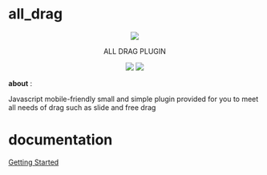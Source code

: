 # all_drag

<p align="center">
<img src='https://user-images.githubusercontent.com/74137947/131261683-59e61b17-bfde-4125-9279-9a462be1a9fb.png' >
  
 <p align="center">ALL DRAG PLUGIN</p> 
</p>

<p align="center">
  <img src='https://user-images.githubusercontent.com/74137947/131261788-5541d9f4-2806-4e8c-9177-a6ba2eb8f982.png'>
  <img src='https://user-images.githubusercontent.com/74137947/131261792-406c206c-ad56-4ef3-bd03-4a7b820090e8.png'>
</p>


**about** :

Javascript mobile-friendly small and simple plugin provided for you to
meet all needs of
drag such as slide and free drag

# documentation

<a href="https://alldrag.netlify.app/">Getting Started</a>
